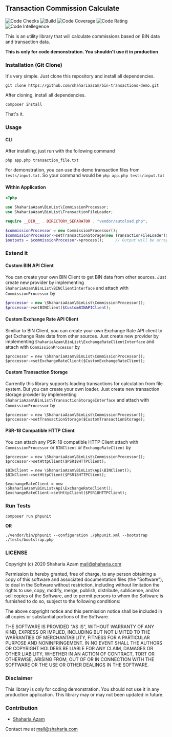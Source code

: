 ## Transaction Commission Calculate

![Code Checks](https://github.com/shahariaazam/bin-transactions-demo/workflows/Code-Checks/badge.svg)
![Build](https://scrutinizer-ci.com/g/shahariaazam/bin-transactions-demo/badges/build.png?b=master)
![Code Coverage](https://scrutinizer-ci.com/g/shahariaazam/bin-transactions-demo/badges/coverage.png?b=master)
![Code Rating](https://scrutinizer-ci.com/g/shahariaazam/bin-transactions-demo/badges/quality-score.png?b=master)
![Code Intellegence](https://scrutinizer-ci.com/g/shahariaazam/bin-transactions-demo/badges/code-intelligence.svg?b=master)

This is an utility library that will calculate commissions based on BIN data and transaction data.

**This is only for code demonstration. You shouldn't use it in production**

### Installation (Git Clone)
It's very simple. Just clone this repository and install all dependencies.

```
git clone https://github.com/shahariaazam/bin-transactions-demo.git
```

After cloning, install all dependencies.

```
composer install
```

That's it.


### Usage

#### CLI
After installing, just run with the following command

```
php app.php transaction_file.txt
```

For demonstration, you can use the demo transaction files from `tests/input.txt`. So your command would be `php app.php tests/input.txt`

#### Within Application

```php
<?php

use ShahariaAzam\BinList\CommissionProcessor;
use ShahariaAzam\BinList\TransactionFileLoader;

require __DIR__ . DIRECTORY_SEPARATOR . "vendor/autoload.php";

$commissionProcessor = new CommissionProcessor();
$commissionProcessor->setTransactionStorage(new TransactionFileLoader($filePath));
$outputs = $commissionProcessor->process();     // Output will be array
```

### Extend it

#### Custom BIN API Client
You can create your own BIN Client to get BIN data from other sources. Just create new
provider by implementing `ShahariaAzam\BinList\BINClientInterface` and attach with `CommissionProcessor` by

```php
$processor = new \ShahariaAzam\BinList\CommissionProcessor();
$processor->setBINClient($CustomBINAPIClient);
```

#### Custom Exchange Rate API Client
Similiar to BIN Client, you can create your own Exchange Rate API client to get Exchange Rate data from other sources. Just create new
provider by implementing `ShahariaAzam\BinList\ExchangeRateClientInterface` and attach with `CommissionProcessor` by

```
$processor = new \ShahariaAzam\BinList\CommissionProcessor();
$processor->setExchangeRateClient($CustomExchangeRateClient);
```

#### Custom Transaction Storage
Currently this library supports loading transactions for calculation from file system. But you can create your own loader. Just create new
transaction storage provider by implementing `ShahariaAzam\BinList\TransactionStorageInterface` and attach with `CommissionProcessor` by

```
$processor = new \ShahariaAzam\BinList\CommissionProcessor();
$processor->setTransactionStorage($CustomTransactionStorage);
```

#### PSR-18 Compatible HTTP Client
You can attach any PSR-18 compatible HTTP Client attach with `CommissionProcessor` or `BINClient` or `ExchangeRateClient` by

```
$processor = new \ShahariaAzam\BinList\CommissionProcessor();
$processor->setHttpClient($PSR18HTTPClient);

$BINClient = new \ShahariaAzam\BinList\Api\BINClient();
$BINClient->setHttpClient($PSR18HTTPClient);

$exchangeRateClient = new \ShahariaAzam\BinList\Api\ExchangeRateClient();
$exchangeRateClient->setHttpClient($PSR18HTTPClient);
```

### Run Tests
```
composer run phpunit
```

**OR**

```
./vendor/bin/phpunit --configuration ./phpunit.xml --bootstrap ./tests/bootstrap.php
```

### LICENSE

Copyright (c) 2020 Shaharia Azam <mail@shaharia.com>

Permission is hereby granted, free of charge, to any person obtaining a copy of this software and associated documentation files (the "Software"), to deal in the Software without restriction, including without limitation the rights to use, copy, modify, merge, publish, distribute, sublicense, and/or sell copies of the Software, and to permit persons to whom the Software is furnished to do so, subject to the following conditions:

The above copyright notice and this permission notice shall be included in all copies or substantial portions of the Software.

THE SOFTWARE IS PROVIDED "AS IS", WITHOUT WARRANTY OF ANY KIND, EXPRESS OR IMPLIED, INCLUDING BUT NOT LIMITED TO THE WARRANTIES OF MERCHANTABILITY, FITNESS FOR A PARTICULAR PURPOSE AND NONINFRINGEMENT. IN NO EVENT SHALL THE AUTHORS OR COPYRIGHT HOLDERS BE LIABLE FOR ANY CLAIM, DAMAGES OR OTHER LIABILITY, WHETHER IN AN ACTION OF CONTRACT, TORT OR OTHERWISE, ARISING FROM, OUT OF OR IN CONNECTION WITH THE SOFTWARE OR THE USE OR OTHER DEALINGS IN THE SOFTWARE.


### Disclaimer

This library is only for coding demonstration. You should not use it in any production application. This library may or may not 
been updated in future.

### Contribution
- [Shaharia Azam](https://github.com/shahariaazam)
  
Contact me at [mail@shaharia.com](mailto:mail@shaharia.com)
